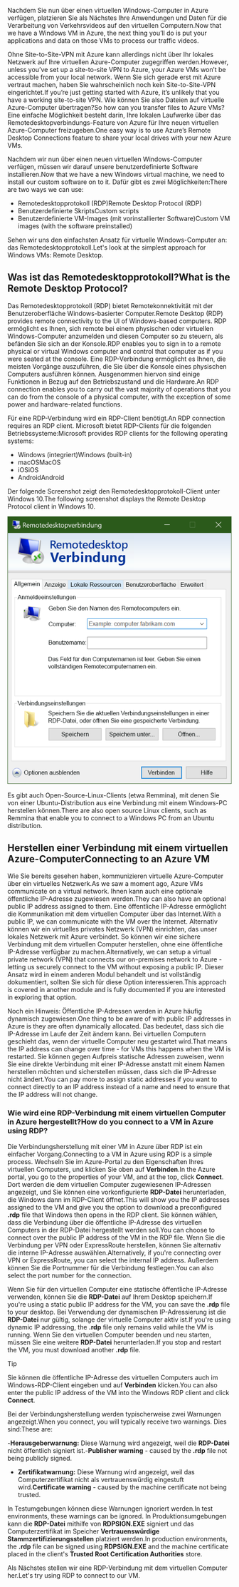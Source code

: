 <span data-ttu-id="700ec-101">Nachdem Sie nun über einen virtuellen Windows-Computer in Azure verfügen, platzieren Sie als Nächstes Ihre Anwendungen und Daten für die Verarbeitung von Verkehrsvideos auf den virtuellen Computern.</span><span class="sxs-lookup"><span data-stu-id="700ec-101">Now that we have a Windows VM in Azure, the next thing you’ll do is put your applications and data on those VMs to process our traffic videos.</span></span> 

<span data-ttu-id="700ec-102">Ohne Site-to-Site-VPN mit Azure kann allerdings nicht über Ihr lokales Netzwerk auf Ihre virtuellen Azure-Computer zugegriffen werden.</span><span class="sxs-lookup"><span data-stu-id="700ec-102">However, unless you’ve set up a site-to-site VPN to Azure, your Azure VMs won’t be accessible from your local network.</span></span> <span data-ttu-id="700ec-103">Wenn Sie sich gerade erst mit Azure vertraut machen, haben Sie wahrscheinlich noch kein Site-to-Site-VPN eingerichtet.</span><span class="sxs-lookup"><span data-stu-id="700ec-103">If you’re just getting started with Azure, it’s unlikely that you have a working site-to-site VPN.</span></span> <span data-ttu-id="700ec-104">Wie können Sie also Dateien auf virtuelle Azure-Computer übertragen?</span><span class="sxs-lookup"><span data-stu-id="700ec-104">So how can you transfer files to Azure VMs?</span></span> <span data-ttu-id="700ec-105">Eine einfache Möglichkeit besteht darin, Ihre lokalen Laufwerke über das Remotedesktopverbindungs-Feature von Azure für Ihre neuen virtuellen Azure-Computer freizugeben.</span><span class="sxs-lookup"><span data-stu-id="700ec-105">One easy way is to use Azure’s Remote Desktop Connections feature to share your local drives with your new Azure VMs.</span></span>

<span data-ttu-id="700ec-106">Nachdem wir nun über einen neuen virtuellen Windows-Computer verfügen, müssen wir darauf unsere benutzerdefinierte Software installieren.</span><span class="sxs-lookup"><span data-stu-id="700ec-106">Now that we have a new Windows virtual machine, we need to install our custom software on to it.</span></span> <span data-ttu-id="700ec-107">Dafür gibt es zwei Möglichkeiten:</span><span class="sxs-lookup"><span data-stu-id="700ec-107">There are two ways we can use:</span></span>

- <span data-ttu-id="700ec-108">Remotedesktopprotokoll (RDP)</span><span class="sxs-lookup"><span data-stu-id="700ec-108">Remote Desktop Protocol (RDP)</span></span>
- <span data-ttu-id="700ec-109">Benutzerdefinierte Skripts</span><span class="sxs-lookup"><span data-stu-id="700ec-109">Custom scripts</span></span>
- <span data-ttu-id="700ec-110">Benutzerdefinierte VM-Images (mit vorinstallierter Software)</span><span class="sxs-lookup"><span data-stu-id="700ec-110">Custom VM images (with the software preinstalled)</span></span>

<span data-ttu-id="700ec-111">Sehen wir uns den einfachsten Ansatz für virtuelle Windows-Computer an: das Remotedesktopprotokoll.</span><span class="sxs-lookup"><span data-stu-id="700ec-111">Let's look at the simplest approach for Windows VMs: Remote Desktop.</span></span>

## <a name="what-is-the-remote-desktop-protocol"></a><span data-ttu-id="700ec-112">Was ist das Remotedesktopprotokoll?</span><span class="sxs-lookup"><span data-stu-id="700ec-112">What is the Remote Desktop Protocol?</span></span>

<span data-ttu-id="700ec-113">Das Remotedesktopprotokoll (RDP) bietet Remotekonnektivität mit der Benutzeroberfläche Windows-basierter Computer.</span><span class="sxs-lookup"><span data-stu-id="700ec-113">Remote Desktop (RDP) provides remote connectivity to the UI of Windows-based computers.</span></span> <span data-ttu-id="700ec-114">RDP ermöglicht es Ihnen, sich remote bei einem physischen oder virtuellen Windows-Computer anzumelden und diesen Computer so zu steuern, als befänden Sie sich an der Konsole.</span><span class="sxs-lookup"><span data-stu-id="700ec-114">RDP enables you to sign in to a remote physical or virtual Windows computer and control that computer as if you were seated at the console.</span></span> <span data-ttu-id="700ec-115">Eine RDP-Verbindung ermöglicht es Ihnen, die meisten Vorgänge auszuführen, die Sie über die Konsole eines physischen Computers ausführen können. Ausgenommen hiervon sind einige Funktionen in Bezug auf den Betriebszustand und die Hardware.</span><span class="sxs-lookup"><span data-stu-id="700ec-115">An RDP connection enables you to carry out the vast majority of operations that you can do from the console of a physical computer, with the exception of some power and hardware-related functions.</span></span>

<span data-ttu-id="700ec-116">Für eine RDP-Verbindung wird ein RDP-Client benötigt.</span><span class="sxs-lookup"><span data-stu-id="700ec-116">An RDP connection requires an RDP client.</span></span> <span data-ttu-id="700ec-117">Microsoft bietet RDP-Clients für die folgenden Betriebssysteme:</span><span class="sxs-lookup"><span data-stu-id="700ec-117">Microsoft provides RDP clients for the following operating systems:</span></span>

- <span data-ttu-id="700ec-118">Windows (integriert)</span><span class="sxs-lookup"><span data-stu-id="700ec-118">Windows (built-in)</span></span>
- <span data-ttu-id="700ec-119">macOS</span><span class="sxs-lookup"><span data-stu-id="700ec-119">MacOS</span></span>
- <span data-ttu-id="700ec-120">iOS</span><span class="sxs-lookup"><span data-stu-id="700ec-120">iOS</span></span>
- <span data-ttu-id="700ec-121">Android</span><span class="sxs-lookup"><span data-stu-id="700ec-121">Android</span></span>

<span data-ttu-id="700ec-122">Der folgende Screenshot zeigt den Remotedesktopprotokoll-Client unter Windows 10.</span><span class="sxs-lookup"><span data-stu-id="700ec-122">The following screenshot displays the Remote Desktop Protocol client in Windows 10.</span></span>

![Screenshot der Benutzeroberfläche des Remotedesktopprotokoll-Clients](../media/4-rdp-client.png)

<span data-ttu-id="700ec-124">Es gibt auch Open-Source-Linux-Clients (etwa Remmina), mit denen Sie von einer Ubuntu-Distribution aus eine Verbindung mit einem Windows-PC herstellen können.</span><span class="sxs-lookup"><span data-stu-id="700ec-124">There are also open source Linux clients, such as Remmina that enable you to connect to a Windows PC from an Ubuntu distribution.</span></span>

## <a name="connecting-to-an-azure-vm"></a><span data-ttu-id="700ec-125">Herstellen einer Verbindung mit einem virtuellen Azure-Computer</span><span class="sxs-lookup"><span data-stu-id="700ec-125">Connecting to an Azure VM</span></span>

<span data-ttu-id="700ec-126">Wie Sie bereits gesehen haben, kommunizieren virtuelle Azure-Computer über ein virtuelles Netzwerk.</span><span class="sxs-lookup"><span data-stu-id="700ec-126">As we saw a moment ago, Azure VMs communicate on a virtual network.</span></span> <span data-ttu-id="700ec-127">Ihnen kann auch eine optionale öffentliche IP-Adresse zugewiesen werden.</span><span class="sxs-lookup"><span data-stu-id="700ec-127">They can also have an optional public IP address assigned to them.</span></span> <span data-ttu-id="700ec-128">Eine öffentliche IP-Adresse ermöglicht die Kommunikation mit dem virtuellen Computer über das Internet.</span><span class="sxs-lookup"><span data-stu-id="700ec-128">With a public IP, we can communicate with the VM over the Internet.</span></span> <span data-ttu-id="700ec-129">Alternativ können wir ein virtuelles privates Netzwerk (VPN) einrichten, das unser lokales Netzwerk mit Azure verbindet. So können wir eine sichere Verbindung mit dem virtuellen Computer herstellen, ohne eine öffentliche IP-Adresse verfügbar zu machen.</span><span class="sxs-lookup"><span data-stu-id="700ec-129">Alternatively, we can setup a virtual private network (VPN) that connects our on-premises network to Azure - letting us securely connect to the VM without exposing a public IP.</span></span> <span data-ttu-id="700ec-130">Dieser Ansatz wird in einem anderen Modul behandelt und ist vollständig dokumentiert, sollten Sie sich für diese Option interessieren.</span><span class="sxs-lookup"><span data-stu-id="700ec-130">This approach is covered in another module and is fully documented if you are interested in exploring that option.</span></span>

<span data-ttu-id="700ec-131">Noch ein Hinweis: Öffentliche IP-Adressen werden in Azure häufig dynamisch zugewiesen.</span><span class="sxs-lookup"><span data-stu-id="700ec-131">One thing to be aware of with public IP addresses in Azure is they are often dynamically allocated.</span></span> <span data-ttu-id="700ec-132">Das bedeutet, dass sich die IP-Adresse im Laufe der Zeit ändern kann. Bei virtuellen Computern geschieht das, wenn der virtuelle Computer neu gestartet wird.</span><span class="sxs-lookup"><span data-stu-id="700ec-132">That means the IP address can change over time - for VMs this happens when the VM is restarted.</span></span> <span data-ttu-id="700ec-133">Sie können gegen Aufpreis statische Adressen zuweisen, wenn Sie eine direkte Verbindung mit einer IP-Adresse anstatt mit einem Namen herstellen möchten und sicherstellen müssen, dass sich die IP-Adresse nicht ändert.</span><span class="sxs-lookup"><span data-stu-id="700ec-133">You can pay more to assign static addresses if you want to connect directly to an IP address instead of a name and need to ensure that the IP address will not change.</span></span>

### <a name="how-do-you-connect-to-a-vm-in-azure-using-rdp"></a><span data-ttu-id="700ec-134">Wie wird eine RDP-Verbindung mit einem virtuellen Computer in Azure hergestellt?</span><span class="sxs-lookup"><span data-stu-id="700ec-134">How do you connect to a VM in Azure using RDP?</span></span>

<span data-ttu-id="700ec-135">Die Verbindungsherstellung mit einer VM in Azure über RDP ist ein einfacher Vorgang.</span><span class="sxs-lookup"><span data-stu-id="700ec-135">Connecting to a VM in Azure using RDP is a simple process.</span></span> <span data-ttu-id="700ec-136">Wechseln Sie im Azure-Portal zu den Eigenschaften Ihres virtuellen Computers, und klicken Sie oben auf **Verbinden**.</span><span class="sxs-lookup"><span data-stu-id="700ec-136">In the Azure portal, you go to the properties of your VM, and at the top, click **Connect**.</span></span> <span data-ttu-id="700ec-137">Dort werden die dem virtuellen Computer zugewiesenen IP-Adressen angezeigt, und Sie können eine vorkonfigurierte **RDP-Datei** herunterladen, die Windows dann im RDP-Client öffnet.</span><span class="sxs-lookup"><span data-stu-id="700ec-137">This will show you the IP addresses assigned to the VM and give you the option to download a preconfigured **.rdp** file that Windows then opens in the RDP client.</span></span> <span data-ttu-id="700ec-138">Sie können wählen, dass die Verbindung über die öffentliche IP-Adresse des virtuellen Computers in der RDP-Datei hergestellt werden soll.</span><span class="sxs-lookup"><span data-stu-id="700ec-138">You can choose to connect over the public IP address of the VM in the RDP file.</span></span> <span data-ttu-id="700ec-139">Wenn Sie die Verbindung per VPN oder ExpressRoute herstellen, können Sie alternativ die interne IP-Adresse auswählen.</span><span class="sxs-lookup"><span data-stu-id="700ec-139">Alternatively, if you're connecting over VPN or ExpressRoute, you can select the internal IP address.</span></span> <span data-ttu-id="700ec-140">Außerdem können Sie die Portnummer für die Verbindung festlegen.</span><span class="sxs-lookup"><span data-stu-id="700ec-140">You can also select the port number for the connection.</span></span>

<span data-ttu-id="700ec-141">Wenn Sie für den virtuellen Computer eine statische öffentliche IP-Adresse verwenden, können Sie die **RDP-Datei** auf Ihrem Desktop speichern.</span><span class="sxs-lookup"><span data-stu-id="700ec-141">If you're using a static public IP address for the VM, you can save the **.rdp** file to your desktop.</span></span> <span data-ttu-id="700ec-142">Bei Verwendung der dynamischen IP-Adressierung ist die **RDP-Datei** nur gültig, solange der virtuelle Computer aktiv ist.</span><span class="sxs-lookup"><span data-stu-id="700ec-142">If you're using dynamic IP addressing, the **.rdp** file only remains valid while the VM is running.</span></span> <span data-ttu-id="700ec-143">Wenn Sie den virtuellen Computer beenden und neu starten, müssen Sie eine weitere **RDP-Datei** herunterladen.</span><span class="sxs-lookup"><span data-stu-id="700ec-143">If you stop and restart the VM, you must download another **.rdp** file.</span></span>

> [!TIP]
> <span data-ttu-id="700ec-144">Sie können die öffentliche IP-Adresse des virtuellen Computers auch im Windows-RDP-Client eingeben und auf **Verbinden** klicken.</span><span class="sxs-lookup"><span data-stu-id="700ec-144">You can also enter the public IP address of the VM into the Windows RDP client and click **Connect**.</span></span>

<span data-ttu-id="700ec-145">Bei der Verbindungsherstellung werden typischerweise zwei Warnungen angezeigt.</span><span class="sxs-lookup"><span data-stu-id="700ec-145">When you connect, you will typically receive two warnings.</span></span> <span data-ttu-id="700ec-146">Dies sind:</span><span class="sxs-lookup"><span data-stu-id="700ec-146">These are:</span></span>

<span data-ttu-id="700ec-147">-**Herausgeberwarnung:** Diese Warnung wird angezeigt, weil die **RDP-Datei** nicht öffentlich signiert ist.</span><span class="sxs-lookup"><span data-stu-id="700ec-147">-**Publisher warning** - caused by the **.rdp** file not being publicly signed.</span></span>
- <span data-ttu-id="700ec-148">**Zertifikatwarnung:** Diese Warnung wird angezeigt, weil das Computerzertifikat nicht als vertrauenswürdig eingestuft wird.</span><span class="sxs-lookup"><span data-stu-id="700ec-148">**Certificate warning** - caused by the machine certificate not being trusted.</span></span>

<span data-ttu-id="700ec-149">In Testumgebungen können diese Warnungen ignoriert werden.</span><span class="sxs-lookup"><span data-stu-id="700ec-149">In test environments, these warnings can be ignored.</span></span> <span data-ttu-id="700ec-150">In Produktionsumgebungen kann die **RDP-Datei** mithilfe von **RDPSIGN.EXE** signiert und das Computerzertifikat im Speicher **Vertrauenswürdige Stammzertifizierungsstellen** platziert werden.</span><span class="sxs-lookup"><span data-stu-id="700ec-150">In production environments, the **.rdp** file can be signed using **RDPSIGN.EXE** and the machine certificate placed in the client's **Trusted Root Certification Authorities** store.</span></span>

<span data-ttu-id="700ec-151">Als Nächstes stellen wir eine RDP-Verbindung mit dem virtuellen Computer her.</span><span class="sxs-lookup"><span data-stu-id="700ec-151">Let's try using RDP to connect to our VM.</span></span>